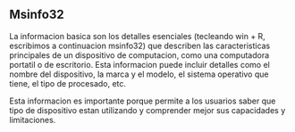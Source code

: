 ## Msinfo32
La informacion basica son los detalles esenciales (tecleando win + R, escribimos a continuacion msinfo32) que describen las caracteristicas principales de un dispositivo de computacion, como una computadora portatil o de escritorio. Esta informacion puede incluir detalles como el nombre del dispositivo, la marca y el modelo, el sistema operativo que tiene, el tipo de procesado, etc.

Esta informacion es importante porque permite a los usuarios saber que tipo de dispositivo estan utilizando y comprender mejor sus capacidades y limitaciones.


